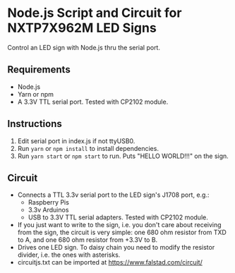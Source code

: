 # Node.js Script and Circuit for NXTP7X962M LED Signs

Control an LED sign with Node.js thru the serial port.

## Requirements
* Node.js
* Yarn or npm
* A 3.3V TTL serial port. Tested with CP2102 module.

## Instructions
1. Edit serial port in index.js if not ttyUSB0.
2. Run `yarn` or `npm install` to install dependencies.
3. Run `yarn start` or `npm start` to run. Puts "HELLO WORLD!!!" on the sign.

## Circuit
* Connects a TTL 3.3v serial port to the LED sign's J1708 port, e.g.:
  * Raspberry Pis
  * 3.3v Arduinos
  * USB to 3.3V TTL serial adapters. Tested with CP2102 module.
* If you just want to write to the sign, i.e. you don't care about receiving from the sign, the circuit is very simple: one 680 ohm resistor from TXD to A, and one 680 ohm resistor from +3.3V to B.
* Drives one LED sign. To daisy chain you need to modify the resistor divider, i.e. the ones with asterisks.
* circuitjs.txt can be imported at https://www.falstad.com/circuit/

